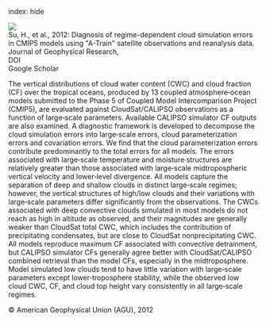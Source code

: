 index: hide

<div class="Citation">
    <div class="Citation-thumb CitationThumb-linked"  data-href="https://doi.org/10.1029/2012jd018575">
      <img src="https://static.claimspace.cloud/climate-study-static/refs/thumbs/9/H_2012-thumb.png" />
    </div>

  <div class="Citation-body">
    <div class="Citation-text">Su, H., et al., 2012: Diagnosis of regime-dependent cloud simulation errors in CMIP5 models using "A-Train" satellite observations and reanalysis data. <span class="Article-journal">Journal of Geophysical Research, </span><span class="Article-volume"></span></div>
    <div class="Citation-links">
      <div class="CitationLink" data-href="https://doi.org/10.1029/2012jd018575">
        <div class="CitationLink-icon CitationLink-Doi"></div>
        <div class="CitationLink-text">DOI</div>
      </div>
      <div class="CitationLink" data-href="https://scholar.google.com/scholar?q=10.1029/2012jd018575">
        <div class="CitationLink-icon CitationLink-Scholar"></div>
        <div class="CitationLink-text">Google Scholar</div>
      </div>
    </div>
  </div>
</div>

The vertical distributions of cloud water content (CWC) and cloud fraction (CF) over the tropical oceans, produced by 13 coupled atmosphere‐ocean models submitted to the Phase 5 of Coupled Model Intercomparison Project (CMIP5), are evaluated against CloudSat/CALIPSO observations as a function of large‐scale parameters. Available CALIPSO simulator CF outputs are also examined. A diagnostic framework is developed to decompose the cloud simulation errors into large‐scale errors, cloud parameterization errors and covariation errors. We find that the cloud parameterization errors contribute predominantly to the total errors for all models. The errors associated with large‐scale temperature and moisture structures are relatively greater than those associated with large‐scale midtropospheric vertical velocity and lower‐level divergence. All models capture the separation of deep and shallow clouds in distinct large‐scale regimes; however, the vertical structures of high/low clouds and their variations with large‐scale parameters differ significantly from the observations. The CWCs associated with deep convective clouds simulated in most models do not reach as high in altitude as observed, and their magnitudes are generally weaker than CloudSat total CWC, which includes the contribution of precipitating condensates, but are close to CloudSat nonprecipitating CWC. All models reproduce maximum CF associated with convective detrainment, but CALIPSO simulator CFs generally agree better with CloudSat/CALIPSO combined retrieval than the model CFs, especially in the midtroposphere. Model simulated low clouds tend to have little variation with large‐scale parameters except lower‐troposphere stability, while the observed low cloud CWC, CF, and cloud top height vary consistently in all large‐scale regimes.

<div class="Citation-copy">
&copy; American Geophysical Union (AGU), 2012
</div>